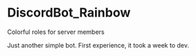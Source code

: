 # DiscordBot_Rainbow
Colorful roles for server members

Just another simple bot. First experience, it took a week to dev.
